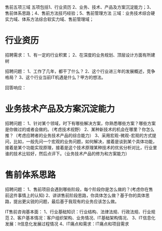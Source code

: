 售前五项三域
五项包括1、行业资历 2、业务、技术、产品及方案沉淀能力；3、售前体系思路；4、售前方法技巧经验；5、售前管理方法
三域：业务技术综合硬实力域、体系方法综合软实力域、售前管理域；

# 行业资历
招聘需求：
1、有一定的行业积累；
2、在深度的业务规划、顶层设计方面有所建树

招聘问题：
1、工作了几年，都干了什么？
2、这个行业进三年的发展概述，竞争格局？
3、这个行业当前IT机遇是什么？甲方的想法。

回答响应：

# 业务技术产品及方案沉淀能力
招聘问题：
1、针对某个领域，时下有哪些解决方案，你熟悉哪些方案？哪些方案是你做过的或者会做的。（考虑技术视野）
2、某种新技术的机会在哪里？你怎么推？（考虑应聘者的业务技术产品的综合能力）
3、采用宏观-微观-宏观的方式提问，比如，一般先问一个宏观的业务问题，如何解决，接着是谈到某个具体功能，接着是某个功能实现原理，接着是这个技术原理某种技术的优劣分析对比，行业里谁的技术比较好，然后点评下。（业务技术产品的修为和方案能力）

# 售前体系思路

招聘问题：
1、售前项目会遇到哪些阶段，每个阶段你是怎么做的？(考虑你在售前这件事情上的认知)
2、讲讲售前阶段思路，你具体怎么做？基于你的具体思路，提出更尖锐的问题，最后基于我现有的业务应该怎么做。



IT售前咨询基本面：
1、行业基础知识：行业结构、法律法规、行政法规、行业规范
2、客户基本情况：客户组织架构、业务情况、IT基础架构情况、
3、IT信息化发展：It信息化发展过程情况
4、IT痛点和需求：IT痛点和项目需求
